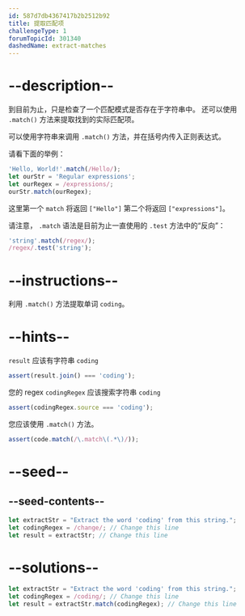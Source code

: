 ```yaml
---
id: 587d7db4367417b2b2512b92
title: 提取匹配项
challengeType: 1
forumTopicId: 301340
dashedName: extract-matches
---
```


# --description--

到目前为止，只是检查了一个匹配模式是否存在于字符串中。 还可以使用 `.match()` 方法来提取找到的实际匹配项。

可以使用字符串来调用 `.match()` 方法，并在括号内传入正则表达式。

请看下面的举例：

```js
'Hello, World!'.match(/Hello/);
let ourStr = 'Regular expressions';
let ourRegex = /expressions/;
ourStr.match(ourRegex);
```

这里第一个 `match` 将返回 `["Hello"]` 第二个将返回 `["expressions"]`。

请注意， `.match` 语法是目前为止一直使用的 `.test` 方法中的“反向”：

```js
'string'.match(/regex/);
/regex/.test('string');
```

# --instructions--

利用 `.match()` 方法提取单词 `coding`。

# --hints--

`result` 应该有字符串 `coding`

```js
assert(result.join() === 'coding');
```

您的 regex `codingRegex` 应该搜索字符串 `coding`

```js
assert(codingRegex.source === 'coding');
```

您应该使用 `.match()` 方法。

```js
assert(code.match(/\.match\(.*\)/));
```

# --seed--

## --seed-contents--

```js
let extractStr = "Extract the word 'coding' from this string.";
let codingRegex = /change/; // Change this line
let result = extractStr; // Change this line
```

# --solutions--

```js
let extractStr = "Extract the word 'coding' from this string.";
let codingRegex = /coding/; // Change this line
let result = extractStr.match(codingRegex); // Change this line
```
